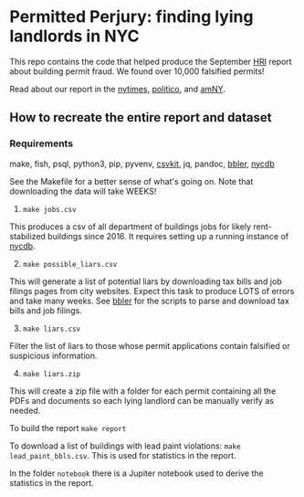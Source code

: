 #  Permitted Perjury: finding lying landlords in NYC

This repo contains the code that helped produce the September [HRI](https://housingrightsny.org/) report about building permit fraud. We found over 10,000 falsified permits!

Read about our report in the [nytimes](https://www.nytimes.com/2018/09/23/nyregion/housing-rights-initiative-aaron-carr-nyc-kushner.html), [politico](https://www.politico.com/states/new-york/city-hall/story/2018/09/23/kushners-false-construction-filings-part-of-widespread-city-trend-623260), and [amNY](https://www.amny.com/real-estate/nyc-construction-permits-1.21243040).


## How to recreate the entire report and dataset

### Requirements

make, fish, psql, python3, pip, pyvenv, [csvkit](https://csvkit.readthedocs.io/en/1.0.3/), jq, pandoc, [bbler](https://github.com/aepyornis/bbler), [nycdb](https://github.com/aepyornis/nyc-db)

See the Makefile for a better sense of what's going on. Note that downloading the data will take WEEKS!

1) ` make jobs.csv `

This produces a csv of all department of buildings jobs for likely rent-stabilized buildings since 2016. It requires setting up a running instance of [nycdb](https://github.com/aepyornis/nyc-db).

2) ` make possible_liars.csv `

This will generate a list of potential liars by downloading tax bills and job filings pages from city websites. Expect this task to produce LOTS of errors and take many weeks. See [bbler](https://github.com/aepyornis/bbler) for the scripts to parse and download tax bills and job filings.

3) ` make liars.csv `

Filter the list of liars to those whose permit applications contain falsified or suspicious information.

4) ` make liars.zip `

This will create a zip file with a folder for each permit containing all the PDFs and documents so each lying landlord can be manually verify as needed.


To build the report ``` make report ```

To download a list of buildings with lead paint violations: ` make lead_paint_bbls.csv `. This is used for statistics in the report.

In the folder `notebook` there is a Jupiter notebook used to derive the statistics in the report.
